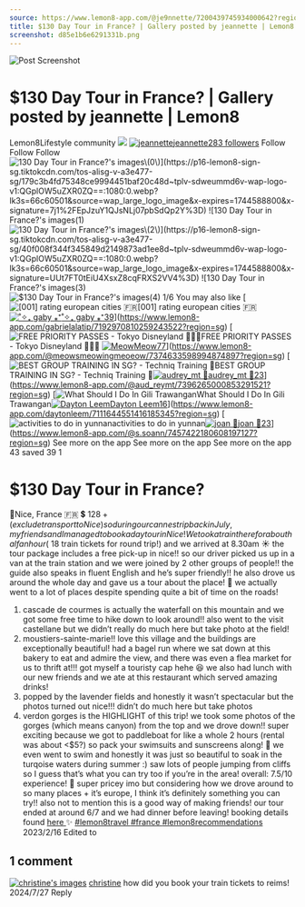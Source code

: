 ```yaml
---
source: https://www.lemon8-app.com/@je9nnette/7200439745934000642?region=sg
title: $130 Day Tour in France? | Gallery posted by jeannette | Lemon8
screenshot: d85e1b6e6291331b.png
---
```



![Post Screenshot](d85e1b6e6291331b.png)
# $130 Day Tour in France? | Gallery posted by jeannette | Lemon8
[](https://www.lemon8-app.com/feed/foryou?region=sg)
Lemon8Lifestyle community
[](https://www.lemon8-app.com/search/sug?region=sg)![](https://lemon8.onelink.me/FMQw?pid=website_direct&af_force_dp=false&af_dp=snssdk2657%3A%2F%2Farticle_detail_page%3Fgroup_id%3D7200439745934000642%26pid%3Dwebsite_direct&retargeting=true&ab_version=73512073&af_web_dp=https%3A%2F%2Fplay.google.com%2Fstore%2Fapps%2Fdetails%3Fid%3Dcom.bd.nproject&amp_extra=%7B%22seo_page_id%22%3A%22234209719560475133%22%2C%22traffic_type%22%3A%22website_direct%22%2C%22web_id%22%3A%227481731834913834503%22%2C%22enter_position%22%3A%22smart_banner%22%2C%22enter_page_id%22%3A%227200439745934000642%22%2C%22enter_page_type%22%3A%22article%22%7D)
[![jeannette](https://p16-lemon8-sign-sg.tiktokcdn.com/user-avatar-alisg/aede39dbdd46c4e0765f90e599d9858d~tplv-sdweummd6v-shrink:120:0:q75.webp?lk3s=66c60501&source=feed_user&x-expires=1744588800&x-signature=EdtsvB6c%2FReNH19u%2BVJoLgtlubM%3D)](https://www.lemon8-app.com/@je9nnette?region=sg)[jeannette283 followers](https://www.lemon8-app.com/@je9nnette?region=sg)
Follow
Follow
Follow
![$130 Day Tour in France?'s images\(0\)](https://p16-lemon8-sign-sg.tiktokcdn.com/tos-alisg-v-a3e477-sg/179c3b4fd75348ce9994451baf20c48d~tplv-sdweummd6v-wap-logo-v1:QGplOW5uZXR0ZQ==:1080:0.webp?lk3s=66c60501&source=wap_large_logo_image&x-expires=1744588800&x-signature=7j1%2FEpJzuY1QJsNLj07pbSdQp2Y%3D)
![$130 Day Tour in France?'s images\(1\)](https://p16-lemon8-sign-sg.tiktokcdn.com/tos-alisg-v-a3e477-sg/56e51d21590b470b982086c2e8e9d095~tplv-sdweummd6v-wap-logo-v1:QGplOW5uZXR0ZQ==:1080:0.webp?lk3s=66c60501&source=wap_large_logo_image&x-expires=1744588800&x-signature=OuKz89hzD0kWREzM3gmy5SwZGwk%3D)
![$130 Day Tour in France?'s images\(2\)](https://p16-lemon8-sign-sg.tiktokcdn.com/tos-alisg-v-a3e477-sg/40f008f344f345849d2149873ad1ee8d~tplv-sdweummd6v-wap-logo-v1:QGplOW5uZXR0ZQ==:1080:0.webp?lk3s=66c60501&source=wap_large_logo_image&x-expires=1744588800&x-signature=UUt7FT0tEiU4XsxZ8cqFRXS2VV4%3D)
![$130 Day Tour in France?'s images\(3\)](https://p16-lemon8-sign-sg.tiktokcdn.com/tos-alisg-v-a3e477-sg/ee46316cb03f44548aba689a8fa7fa6f~tplv-sdweummd6v-wap-logo-v1:QGplOW5uZXR0ZQ==:1080:0.webp?lk3s=66c60501&source=wap_large_logo_image&x-expires=1744588800&x-signature=075C5Id4YMykDj8TSuS3Cqxy3RM%3D)
![$130 Day Tour in France?'s images\(4\)](https://p16-lemon8-sign-sg.tiktokcdn.com/tos-alisg-v-a3e477-sg/a5aaf77744a44ba8bc1cd2d7a28d5aa3~tplv-sdweummd6v-wap-logo-v1:QGplOW5uZXR0ZQ==:1080:0.webp?lk3s=66c60501&source=wap_large_logo_image&x-expires=1744588800&x-signature=cnW5hpPuJ90svFdpLCnpPim2w2M%3D)
1/6
You may also like
[![\[001\] rating european cities 🇫🇷](https://p16-lemon8-sign-sg.tiktokcdn.com/tos-alisg-v-a3e477-sg/14eaa4ddbdfd402390553c822c2e147b~tplv-sdweummd6v-shrink:640:0:q50.webp?lk3s=66c60501&source=seo_middle_feed_list&x-expires=1773532800&x-signature=V3U0EIIWGb0FE4jlt5m8rX7Y8zc%3D)[001] rating european cities 🇫🇷[![˚✧₊ gaby ⁎⁺](https://p16-lemon8-sign-sg.tiktokcdn.com/user-avatar-alisg/f5bc12a0b4eedc5843449c4fe0ef820e~tplv-sdweummd6v-shrink:120:0:q75.jpeg?lk3s=66c60501&source=feed_user&x-expires=1744588800&x-signature=XTKbVCkCJZOLEj7abIjq9fA65CE%3D)˚✧₊ gaby ⁎⁺39](https://www.lemon8-app.com/gabrielalatip?region=sg)](https://www.lemon8-app.com/gabrielalatip/7192970810259243522?region=sg)
[![FREE PRIORITY PASSES - Tokyo Disneyland 🥹🤩🤪 ](https://p16-lemon8-sign-sg.tiktokcdn.com/tos-alisg-v-a3e477-sg/oIMBEXN7JDEHKAAA59jEfFtmbDghRIWfbfrFkA~tplv-sdweummd6v-shrink:640:0:q50.webp?lk3s=66c60501&source=seo_middle_feed_list&x-expires=1773532800&x-signature=WyapiSJhrcsMvyuqEufW9GIWKN0%3D)FREE PRIORITY PASSES - Tokyo Disneyland 🥹🤩🤪 [![Meow](https://p16-lemon8-sign-sg.tiktokcdn.com/user-avatar-alisg/66dbf90e4ca328a6fadde322412937b2~tplv-sdweummd6v-shrink:120:0:q75.jpeg?lk3s=66c60501&source=feed_user&x-expires=1744588800&x-signature=tFVnaRHcogJHOMqCTlbyjFFIkiw%3D)Meow77](https://www.lemon8-app.com/@meowsmeowingmeoeow?region=sg)](https://www.lemon8-app.com/@meowsmeowingmeoeow/7374633598994874897?region=sg)
[![BEST GROUP TRAINING IN SG? - Techniq Training 💙](https://p16-lemon8-sign-sg.tiktokcdn.com/tos-alisg-v-a3e477-sg/oQVQA4kI7eAnGPaS9LzL2jIAJG9eeWTx2AJfFA~tplv-sdweummd6v-shrink:640:0:q50.webp?lk3s=66c60501&source=seo_middle_feed_list&x-expires=1773532800&x-signature=oiKZk7KnRqioWrMj5RQ%2FJaO%2B6Ro%3D)BEST GROUP TRAINING IN SG? - Techniq Training 💙[![audrey_mt 🐼](https://p16-lemon8-sign-sg.tiktokcdn.com/user-avatar-alisg/9406907b1cc35a44ca593479aff5edb7~tplv-sdweummd6v-shrink:120:0:q75.jpeg?lk3s=66c60501&source=feed_user&x-expires=1744588800&x-signature=l3s96oYckrKgR1mSgJY%2BQJMgvAs%3D)audrey_mt 🐼23](https://www.lemon8-app.com/@aud_reymt?region=sg)](https://www.lemon8-app.com/@aud_reymt/7396265000853291521?region=sg)
[![What Should I Do In Gili Trawangan](https://p16-lemon8-sign-sg.tiktokcdn.com/tos-alisg-v-a3e477-sg/7f5b14386fb84cb299d930121d1425dd~tplv-sdweummd6v-shrink:640:0:q50.webp?lk3s=66c60501&source=seo_middle_feed_list&x-expires=1773532800&x-signature=yow4VBZnzTCQJcpwfMu1PZ1zRA0%3D)What Should I Do In Gili Trawangan[![Dayton Leem](https://p16-lemon8-sign-sg.tiktokcdn.com/user-avatar-alisg/1b5c0126041b69bb6bfdd7a6e758b06e~tplv-sdweummd6v-shrink:120:0:q75.jpeg?lk3s=66c60501&source=feed_user&x-expires=1744588800&x-signature=fCArgxh8n0bZLhv8sb2Yn5C%2BG74%3D)Dayton Leem16](https://www.lemon8-app.com/daytonleem?region=sg)](https://www.lemon8-app.com/daytonleem/7111644551416185345?region=sg)
[![activities to do in yunnan](https://p16-lemon8-sign-sg.tiktokcdn.com/tos-alisg-v-a3e477-sg/oolDATOQ8W8DxEcKAXgahfEaF7JbDAfvfu8BAI~tplv-sdweummd6v-shrink:640:0:q50.webp?lk3s=66c60501&source=seo_middle_feed_list&x-expires=1773532800&x-signature=MzEK0REKEYzE9EVnZkXro%2BvFl88%3D)activities to do in yunnan[![joan 🌟](https://p16-lemon8-sign-sg.tiktokcdn.com/user-avatar-alisg/9711a31a2b92d6ada409e886e9c90852~tplv-sdweummd6v-shrink:120:0:q75.jpeg?lk3s=66c60501&source=feed_user&x-expires=1744588800&x-signature=LdDCdITVKjkdLjQVT9Qv87FqA%2BU%3D)joan 🌟23](https://www.lemon8-app.com/@s.soann?region=sg)](https://www.lemon8-app.com/@s.soann/7457422180608197127?region=sg)
See more on the app
See more on the app
See more on the app
43 saved
39
1
# $130 Day Tour in France?
📍Nice, France 🇫🇷 
💲 $128+ (exclude transport to Nice)
so during our cannes trip back in July, my friends and I managed to book a day tour in Nice! We took a train there for about half an hour (~$18 train tickets for round trip!) and we arrived at 8.30am ☀️ 
the tour package includes a free pick-up in nice!! so our driver picked us up in a van at the train station and we were joined by 2 other groups of people!! the guide also speaks in fluent English and he’s super friendly!! he also drove us around the whole day and gave us a tour about the place! 🤩
we actually went to a lot of places despite spending quite a bit of time on the roads! 
1. cascade de courmes is actually the waterfall on this mountain and we got some free time to hike down to look around!! also went to the visit castellane but we didn’t really do much here but take photo at the field!
2. moustiers-sainte-marie!! love this village and the buildings are exceptionally beautiful! had a bagel run where we sat down at this bakery to eat and admire the view, and there was even a flea market for us to thrift at!!! got myself a touristy cap hehe 😆 we also had lunch with our new friends and we ate at this restaurant which served amazing drinks!
3. popped by the lavender fields and honestly it wasn’t spectacular but the photos turned out nice!!! didn’t do much here but take photos 
4. verdon gorges is the HIGHLIGHT of this trip! we took some photos of the gorges (which means canyon) from the top and we drove down!! super exciting because we got to paddleboat for like a whole 2 hours (rental was about <$5?) so pack your swimsuits and sunscreens along! 🌊 we even went to swim and honestly it was just so beautiful to soak in the turqoise waters during summer :) saw lots of people jumping from cliffs so I guess that’s what you can try too if you’re in the area! 
overall: 7.5/10 experience! 🌟 super pricey imo but considering how we drove around to so many places + it’s europe, I think it’s definitely something you can try!! also not to mention this is a good way of making friends! our tour ended at around 6/7 and we had dinner before leaving! 
booking details found [here ](https://www.lemon8-app.com/@je9nnette/7200439745934000642?region=sg)✨
[#lemon8travel ](https://www.lemon8-app.com/topic/7198471913272885253?region=sg)[#france ](https://www.lemon8-app.com/topic/7205086327904223238?region=sg)[#lemon8recommendations ](https://www.lemon8-app.com/topic/7199523191537582085?region=sg)
2023/2/16 Edited to
## 1 comment
[![christine's images](https://p16-lemon8-sign-sg.tiktokcdn.com/user-avatar-alisg/e1b06a330165c817f136546c009166a8~tplv-sdweummd6v-shrink:1200:0:q75.webp?lk3s=d32e6450&source=ui_avatar&x-expires=1744588800&x-signature=1qDf2rp1fGhCfmGmQ%2FLFiVKG5Bg%3D)](https://www.lemon8-app.com/@mentaikool?region=sg)
[christine](https://www.lemon8-app.com/@mentaikool?region=sg)
how did you book your train tickets to reims!
2024/7/27
Reply
#